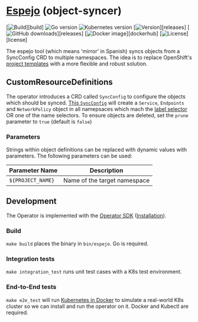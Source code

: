 # [Espejo](https://es.wikipedia.org/wiki/Espejo) (object-syncer)

[![Build](https://img.shields.io/github/workflow/status/vshn/espejo/Build)][build]
![Go version](https://img.shields.io/github/go-mod/go-version/vshn/espejo)
![Kubernetes version](https://img.shields.io/badge/k8s-v1.18-blue)
[![Version](https://img.shields.io/github/v/release/vshn/espejo)][releases]
[![GitHub downloads](https://img.shields.io/github/downloads/vshn/espejo/total)][releases]
[![Docker image](https://img.shields.io/docker/pulls/vshn/espejo)][dockerhub]
[![License](https://img.shields.io/github/license/vshn/espejo)][license]

The espejo tool (which means 'mirror' in Spanish) syncs objects from a SyncConfig CRD to multiple namespaces. The idea is to replace OpenShift's [project templates](https://docs.openshift.com/container-platform/3.11/admin_guide/managing_projects.html#modifying-the-template-for-new-projects) with a more flexible and robust solution.

## CustomResourceDefinitions

The operator introduces a CRD called `SyncConfig` to configure the objects which should be synced.
[This `SyncConfig`](example/syncconfig.yaml) will create a `Service`, `Endpoints` and `NetworkPolicy` object in all namepsaces which mach the [label selector](https://v1-18.docs.kubernetes.io/docs/reference/generated/kubernetes-api/v1.18/#labelselector-v1-meta) OR one of the name selectors.
To ensure objects are deleted, set the `prune` parameter to `true` (default is `false`)

### Parameters

Strings within object definitions can be replaced with dynamic values with parameters. The following parameters can be used:

| Parameter Name               | Description                  |
|------------------------------|------------------------------|
| `${PROJECT_NAME}`            | Name of the target namespace |

## Development

The Operator is implemented with the [Operator SDK](https://github.com/operator-framework/operator-sdk) ([Installation](https://sdk.operatorframework.io/docs/installation/install-operator-sdk/)).

### Build

`make build` places the binary in `bin/espejo`. Go is required.

### Integration tests

`make integration_test` runs unit test cases with a K8s test environment.

### End-to-End tests

`make e2e_test` will run [Kubernetes in Docker](https://kind.sigs.k8s.io/) to simulate a real-world K8s cluster so we can install and run the operator on it. Docker and Kubectl are required.
